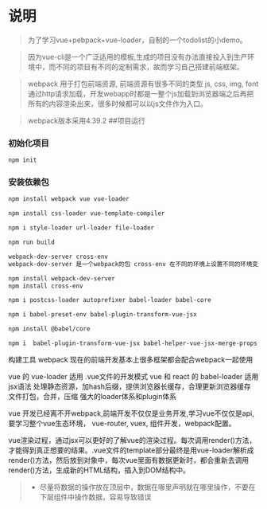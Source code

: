 # 说明
 > 为了学习vue+pebpack+vue-loader，自制的一个todolist的小demo。
 
 > 因为vue-cli是一个广泛适用的模板,生成的项目没有办法直接投入到生产环境中，而不同的项目有不同的定制需求，故而学习自己搭建前端框架。
 
 > webpack 用于打包前端资源, 前端资源有很多不同的类型 js, css, img, font 通过http请求加载，开发webapp时都是一整个js加载到浏览器端之后再把所有的内容渲染出来，很多时候都可以以js文件作为入口。
 
 > webpack版本采用4.39.2
 ##项目运行
### 初始化项目
```sh
npm init 
```
### 安装依赖包
```sh
npm install webpack vue vue-loader
```
```sh
npm install css-loader vue-template-compiler
```
```sh
npm i style-loader url-loader file-loader
```
```sh
npm run build
```
```sh
webpack-dev-server cross-env
webpack-dev-server 是一个webpack的包 cross-env 在不同的环境上设置不同的环境变量不一样，cross-env解决了这个问题 安装

npm install webpack-dev-server
npm install cross-env
```
```sh
npm i postcss-loader autoprefixer babel-loader babel-core
```
```sh
npm i babel-preset-env babel-plugin-transform-vue-jsx
```
```sh
npm install @babel/core

npm i  babel-plugin-transform-vue-jsx babel-helper-vue-jsx-merge-props
```
构建工具 webpack 现在的前端开发基本上很多框架都会配合webpack一起使用

vue 的 vue-loader 适用 .vue文件的开发模式
vue 和 react 的 babel-loader 适用 jsx语法
处理静态资源，加hash后缀，提供浏览器长缓存，合理更新浏览器缓存
文件打包，合并，压缩
强大的loader体系和plugin体系

vue 开发已经离不开webpack,前端开发不仅仅是业务开发,学习vue不仅仅是api,要学习整个vue生态环境， vue-router, vuex, 组件开发，webpack配置。

vue渲染过程，通过jsx可以更好的了解vue的渲染过程。每次调用render()方法，才能得到真正想要的结果。.vue文件的template部分最终是用vue-loader解析成render()方法，然后放到对象中，每次vue里面有数据更新时，都会重新去调用render()方法，生成新的HTML结构，插入到DOM结构中。

 >* 尽量将数据的操作放在顶层中，数据在哪里声明就在哪里操作，不要在下层组件中操作数据，容易导致错误
